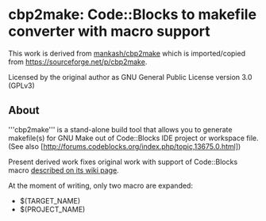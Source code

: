 # cbp2make: Code::Blocks to makefile converter with macro support

This work is derived from [mankash/cbp2make](https://github.com/mankash/cbp2make) which is imported/copied from https://sourceforge.net/p/cbp2make.

Licensed by the original author as GNU General Public License version 3.0 (GPLv3)

## About

'''cbp2make''' is a stand-alone build tool that allows you to generate makefile(s) for GNU Make out of Code::Blocks IDE project or workspace file. (See also [http://forums.codeblocks.org/index.php/topic,13675.0.html])

Present derived work fixes original work with support of Code::Blocks macro [described on its wiki page](http://wiki.codeblocks.org/index.php/Variable_expansion#Build_in_functions_for_path_conversion).

At the moment of writing, only two macro are expanded:
* $(TARGET_NAME)
* $(PROJECT_NAME)
 

